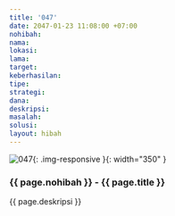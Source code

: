 ```yaml
---
title: '047'
date: 2047-01-23 11:08:00 +07:00
nohibah:
nama:
lokasi:
lama:
target:
keberhasilan:
tipe:
strategi:
dana:
deskripsi:
masalah:
solusi:
layout: hibah
---
```


![047](/static/img/hibahcms/047.png){: .img-responsive }{: width="350" }

### {{ page.nohibah }} - {{ page.title }}

{{ page.deskripsi }}
